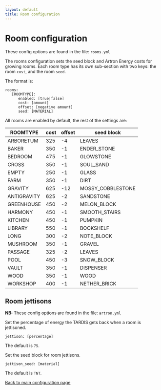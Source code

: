 ```yaml
---
layout: default
title: Room configuration
---
```


# Room configuration

These config options are found in the file: `rooms.yml`

The rooms configuration sets the seed block and Artron Energy costs for growing rooms. Each room type has its own
sub-section with two keys: the room `cost`, and the room `seed`.

The format is:

    rooms:
       [ROOMTYPE]:
          enabled: [true|false]
          cost: [amount]
          offset: [negative amount]
          seed: [MATERIAL]

All rooms are enabled by default, the rest of the settings are:

| ROOMTYPE    | cost | offset | seed block         |
|-------------|------|--------|--------------------|
| ARBORETUM   | 325  | -4     | LEAVES             |
| BAKER       | 350  | -1     | ENDER\_STONE       |
| BEDROOM     | 475  | -1     | GLOWSTONE          |
| CROSS       | 350  | -1     | SOUL\_SAND         |
| EMPTY       | 250  | -1     | GLASS              |
| FARM        | 350  | -1     | DIRT               |
| GRAVITY     | 625  | -12    | MOSSY\_COBBLESTONE |
| ANTIGRAVITY | 625  | -2     | SANDSTONE          |
| GREENHOUSE  | 450  | -2     | MELON\_BLOCK       |
| HARMONY     | 450  | -1     | SMOOTH\_STAIRS     |
| KITCHEN     | 450  | -1     | PUMPKIN            |
| LIBRARY     | 550  | -1     | BOOKSHELF          |
| LONG        | 300  | -2     | NOTE\_BLOCK        |
| MUSHROOM    | 350  | -1     | GRAVEL             |
| PASSAGE     | 325  | -2     | LEAVES             |
| POOL        | 450  | -3     | SNOW\_BLOCK        |
| VAULT       | 350  | -1     | DISPENSER          |
| WOOD        | 350  | -1     | WOOD               |
| WORKSHOP    | 400  | -1     | NETHER\_BRICK      |

## Room jettisons

**NB:** These config options are found in the file: `artron.yml`

Set the percentage of energy the TARDIS gets back when a room is jettisoned.

    jettison: [percentage]

The default is `75`.

Set the seed block for room jettisons.

    jettison_seed: [material]

The default is `TNT`.

[Back to main configuration page](configuration.html)

